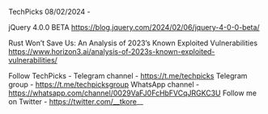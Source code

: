 TechPicks 08/02/2024 -

jQuery 4.0.0 BETA
https://blog.jquery.com/2024/02/06/jquery-4-0-0-beta/

Rust Won’t Save Us: An Analysis of 2023’s Known Exploited Vulnerabilities
https://www.horizon3.ai/analysis-of-2023s-known-exploited-vulnerabilities/

Follow TechPicks -
Telegram channel - https://t.me/techpicks
Telegram group - https://t.me/techpicksgroup
WhatsApp channel - https://whatsapp.com/channel/0029VaFJ0FcHbFVCqJRGKC3U
Follow me on Twitter - https://twitter.com/__tkore__